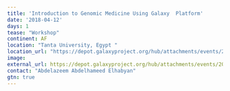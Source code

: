 ```yaml
---
title: 'Introduction to Genomic Medicine Using Galaxy  Platform'
date: '2018-04-12'
days: 1
tease: "Workshop"
continent: AF
location: "Tanta University, Egypt "
location_url: "https://depot.galaxyproject.org/hub/attachments/events/2018-04-tanta/2018-04-tanta-workshop.pdf"
image: 
external_url: https://depot.galaxyproject.org/hub/attachments/events/2018-04-tanta/2018-04-tanta-workshop.pdf
contact: "Abdelazeem Abdelhameed Elhabyan"
gtn: true
---
```


